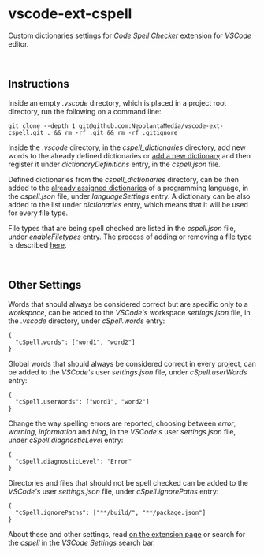 # vscode-ext-cspell

Custom dictionaries settings for [_Code Spell Checker_](https://marketplace.visualstudio.com/items?itemName=streetsidesoftware.code-spell-checker) extension for _VSCode_ editor.

<br>

## Instructions

Inside an empty _.vscode_ directory, which is placed in a project root directory, run the following on a command line:

    git clone --depth 1 git@github.com:NeoplantaMedia/vscode-ext-cspell.git . && rm -rf .git && rm -rf .gitignore

Inside the _.vscode_ directory, in the _cspell_dictionaries_ directory, add new words to the already defined dictionaries or [add a new dictionary](https://marketplace.visualstudio.com/items?itemName=streetsidesoftware.code-spell-checker#project-workspace-dictionary-using-cspell.json) and then register it under _dictionaryDefinitions_ entry, in the _cspell.json_ file.

Defined dictionaries from the _cspell_dictionaries_ directory, can be then added to the [already assigned dictionaries](https://marketplace.visualstudio.com/items?itemName=streetsidesoftware.code-spell-checker#dictionaries) of a programming language, in the _cspell.json_ file, under _languageSettings_ entry. A dictionary can be also added to the list under _dictionaries_ entry, which means that it will be used for every file type.

File types that are being spell checked are listed in the _cspell.json_ file, under _enableFiletypes_ entry. The process of adding or removing a file type is described [here](https://marketplace.visualstudio.com/items?itemName=streetsidesoftware.code-spell-checker#enable-disable-file-types).

<br>

## Other Settings

Words that should always be considered correct but are specific only to a _workspace_, can be added to the _VSCode's_ workspace _settings.json_ file, in the _.vscode_ directory, under _cSpell.words_ entry:

```
{
  "cSpell.words": ["word1", "word2"]
}
```

Global words that should always be considered correct in every project, can be added to the _VSCode's_ user _settings.json_ file, under _cSpell.userWords_ entry:

```
{
  "cSpell.userWords": ["word1", "word2"]
}
```

Change the way spelling errors are reported, choosing between _error_, _warning_, _information_ and _hing_, in the _VSCode's_ user _settings.json_ file, under _cSpell.diagnosticLevel_ entry:

```
{
  "cSpell.diagnosticLevel": "Error"
}
```

Directories and files that should not be spell checked can be added to the _VSCode's_ user _settings.json_ file, under _cSpell.ignorePaths_ entry:

```
{
  "cSpell.ignorePaths": ["**/build/", "**/package.json"]
}
```

About these and other settings, read [on the extension page](https://marketplace.visualstudio.com/items?itemName=streetsidesoftware.code-spell-checker) or search for the _cspell_ in the _VSCode_ _Settings_ search bar.
